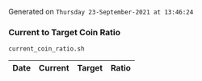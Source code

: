 Generated on `Thursday 23-September-2021 at 13:46:24`

### Current to Target Coin Ratio
`current_coin_ratio.sh`

Date|Current|Target|Ratio
---|---|---|---
